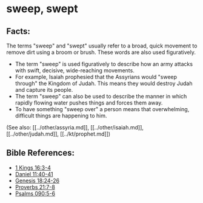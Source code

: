 # sweep, swept #

## Facts: ##

The terms "sweep" and "swept" usually refer to a broad, quick movement to remove dirt using a broom or brush. These words are also used figuratively.

* The term "sweep" is used figuratively to describe how an army attacks with swift, decisive, wide-reaching movements. 
* For example, Isaiah prophesied that the Assyrians would "sweep through" the Kingdom of Judah. This means they would destroy Judah and capture its people.
* The term "sweep" can also be used to describe the manner in which rapidly flowing water pushes things and forces them away.
* To have something "sweep over" a person means that overwhelming, difficult things are happening to him.

(See also: [[../other/assyria.md]], [[../other/isaiah.md]], [[../other/judah.md]], [[../kt/prophet.md]])

## Bible References: ##

* [1 Kings 16:3-4](en/tn/1ki/help/16/03)
* [Daniel 11:40-41](en/tn/dan/help/11/40)
* [Genesis 18:24-26](en/tn/gen/help/18/24)
* [Proverbs 21:7-8](en/tn/pro/help/21/07)
* [Psalms 090:5-6](en/tn/psa/help/90/05)